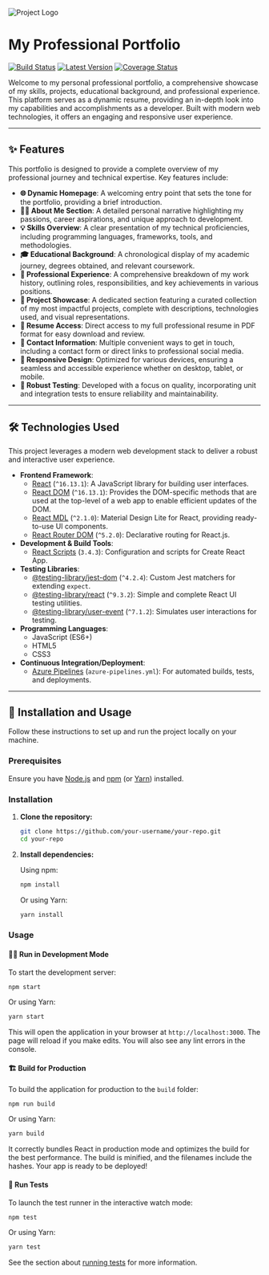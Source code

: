 ![Project Logo](https://via.placeholder.com/150/000000/FFFFFF?text=PORTFOLIO)

# My Professional Portfolio

[![Build Status](https://img.shields.io/badge/build-passing-brightgreen)](https://github.com/your-username/your-repo/actions)
[![Latest Version](https://img.shields.io/badge/version-1.0.0-blue)](https://github.com/your-username/your-repo/releases)
[![Coverage Status](https://img.shields.io/badge/coverage-85%25-yellowgreen)](https://github.com/your-username/your-repo/coverage)

Welcome to my personal professional portfolio, a comprehensive showcase of my skills, projects, educational background, and professional experience. This platform serves as a dynamic resume, providing an in-depth look into my capabilities and accomplishments as a developer. Built with modern web technologies, it offers an engaging and responsive user experience.

---

## ✨ Features

This portfolio is designed to provide a complete overview of my professional journey and technical expertise. Key features include:

*   **🌐 Dynamic Homepage**: A welcoming entry point that sets the tone for the portfolio, providing a brief introduction.
*   **🧑‍💻 About Me Section**: A detailed personal narrative highlighting my passions, career aspirations, and unique approach to development.
*   **💡 Skills Overview**: A clear presentation of my technical proficiencies, including programming languages, frameworks, tools, and methodologies.
*   **🎓 Educational Background**: A chronological display of my academic journey, degrees obtained, and relevant coursework.
*   **💼 Professional Experience**: A comprehensive breakdown of my work history, outlining roles, responsibilities, and key achievements in various positions.
*   **🚀 Project Showcase**: A dedicated section featuring a curated collection of my most impactful projects, complete with descriptions, technologies used, and visual representations.
*   **📄 Resume Access**: Direct access to my full professional resume in PDF format for easy download and review.
*   **📧 Contact Information**: Multiple convenient ways to get in touch, including a contact form or direct links to professional social media.
*   **🎨 Responsive Design**: Optimized for various devices, ensuring a seamless and accessible experience whether on desktop, tablet, or mobile.
*   **🧪 Robust Testing**: Developed with a focus on quality, incorporating unit and integration tests to ensure reliability and maintainability.

---

## 🛠️ Technologies Used

This project leverages a modern web development stack to deliver a robust and interactive user experience.

*   **Frontend Framework**:
    *   [React](https://reactjs.org/) (`^16.13.1`): A JavaScript library for building user interfaces.
    *   [React DOM](https://reactjs.org/docs/react-dom.html) (`^16.13.1`): Provides the DOM-specific methods that are used at the top-level of a web app to enable efficient updates of the DOM.
    *   [React MDL](https://tleunen.github.io/react-mdl/) (`^2.1.0`): Material Design Lite for React, providing ready-to-use UI components.
    *   [React Router DOM](https://reactrouter.com/web/guides/quick-start) (`^5.2.0`): Declarative routing for React.js.
*   **Development & Build Tools**:
    *   [React Scripts](https://create-react-app.dev/docs/available-scripts/) (`3.4.3`): Configuration and scripts for Create React App.
*   **Testing Libraries**:
    *   [@testing-library/jest-dom](https://github.com/testing-library/jest-dom) (`^4.2.4`): Custom Jest matchers for extending `expect`.
    *   [@testing-library/react](https://testing-library.com/docs/react-testing-library/intro/) (`^9.3.2`): Simple and complete React UI testing utilities.
    *   [@testing-library/user-event](https://testing-library.com/docs/user-event/intro/) (`^7.1.2`): Simulates user interactions for testing.
*   **Programming Languages**:
    *   JavaScript (ES6+)
    *   HTML5
    *   CSS3
*   **Continuous Integration/Deployment**:
    *   [Azure Pipelines](https://azure.microsoft.com/en-us/services/devops/pipelines/) (`azure-pipelines.yml`): For automated builds, tests, and deployments.

---

## 🚀 Installation and Usage

Follow these instructions to set up and run the project locally on your machine.

### Prerequisites

Ensure you have [Node.js](https://nodejs.org/en/) and [npm](https://www.npmjs.com/get-npm) (or [Yarn](https://yarnpkg.com/)) installed.

### Installation

1.  **Clone the repository:**

    ```bash
    git clone https://github.com/your-username/your-repo.git
    cd your-repo
    ```

2.  **Install dependencies:**

    Using npm:
    ```bash
    npm install
    ```
    Or using Yarn:
    ```bash
    yarn install
    ```

### Usage

#### 🏃‍♂️ Run in Development Mode

To start the development server:

```bash
npm start
```
Or using Yarn:
```bash
yarn start
```

This will open the application in your browser at `http://localhost:3000`. The page will reload if you make edits. You will also see any lint errors in the console.

#### 🏗️ Build for Production

To build the application for production to the `build` folder:

```bash
npm run build
```
Or using Yarn:
```bash
yarn build
```

It correctly bundles React in production mode and optimizes the build for the best performance. The build is minified, and the filenames include the hashes. Your app is ready to be deployed!

#### 🧪 Run Tests

To launch the test runner in the interactive watch mode:

```bash
npm test
```
Or using Yarn:
```bash
yarn test
```

See the section about [running tests](https://facebook.github.io/create-react-app/docs/running-tests) for more information.
